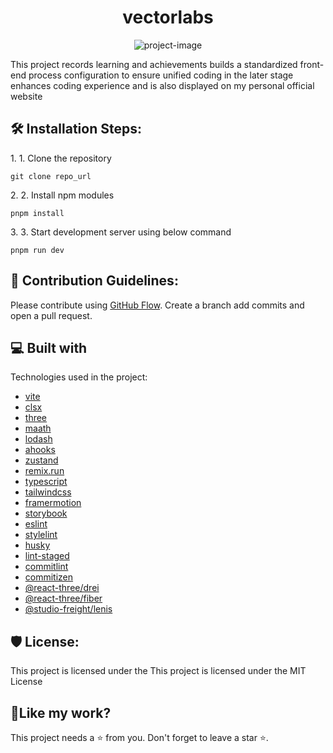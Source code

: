 <h1 align="center" id="title">vectorlabs</h1>

<p align="center"><img src="https://socialify.git.ci/li-ze-yan/vectorlabs/image?font=Inter&amp;language=1&amp;name=1&amp;owner=1&amp;pattern=Plus&amp;theme=Light" alt="project-image"></p>

<p id="description">This project records learning and achievements builds a standardized front-end process configuration to ensure unified coding in the later stage enhances coding experience and is also displayed on my personal official website</p>

<h2>🛠️ Installation Steps:</h2>

<p>1. 1. Clone the repository</p>

```
git clone repo_url
```

<p>2. 2. Install npm modules</p>

```
pnpm install
```

<p>3. 3. Start development server using below command</p>

```
pnpm run dev
```

<h2>🍰 Contribution Guidelines:</h2>

Please contribute using [GitHub Flow](https://docs.github.com/en/get-started/using-github/github-flow). Create a branch add commits and open a pull request.

<h2>💻 Built with</h2>

Technologies used in the project:

- [vite](https://vitejs.dev/)
- [clsx](https://github.com/lukeed/clsx)
- [three](https://threejs.org/)
- [maath](https://github.com/pmndrs/maath)
- [lodash](https://lodash.com/)
- [ahooks](https://ahooks.js.org/guide/)
- [zustand](https://github.com/pmndrs/zustand)
- [remix.run](https://remix.run/)
- [typescript](https://www.typescriptlang.org/)
- [tailwindcss](https://tailwindcss.com/)
- [framermotion](https://www.framer.com/motion/)
- [storybook](https://storybook.js.org/)
- [eslint](https://eslint.org/)
- [stylelint](https://stylelint.io/)
- [husky](https://typicode.github.io/husky/)
- [lint-staged](https://github.com/lint-staged/lint-staged)
- [commitlint](https://commitlint.js.org/)
- [commitizen](https://commitizen-tools.github.io/commitizen/)
- [@react-three/drei](https://github.com/pmndrs/drei)
- [@react-three/fiber](https://docs.pmnd.rs/react-three-fiber/getting-started/introduction)
- [@studio-freight/lenis](https://github.com/darkroomengineering/lenis)

<h2>🛡️ License:</h2>

This project is licensed under the This project is licensed under the MIT License

<h2>💖Like my work?</h2>

This project needs a ⭐️ from you. Don't forget to leave a star ⭐️.
